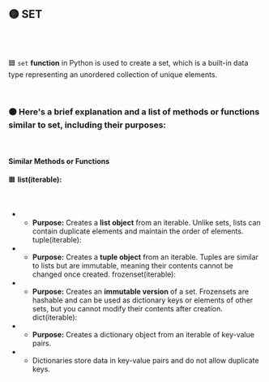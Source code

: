 ## 🟡 SET

<br>
<br>

🟦 `set` **function** in Python is used to create a set, which is a built-in data type representing an unordered collection of unique elements.


<br>

### 🟠 Here's a brief explanation and a list of methods or functions similar to set, including their purposes:

<br>

#### Similar Methods or Functions


🟧 **list(iterable):**

<br>

- - **Purpose:** Creates a **list object** from an iterable. Unlike sets, lists can contain duplicate elements and maintain the order of elements.
tuple(iterable):

-  - **Purpose:** Creates a **tuple object** from an iterable. Tuples are similar to lists but are immutable, meaning their contents cannot be changed once created.
frozenset(iterable):

- - **Purpose:** Creates an **immutable version** of a set. Frozensets are hashable and can be used as dictionary keys or elements of other sets, but you cannot modify their contents after creation.
dict(iterable):

-  - **Purpose:** Creates a dictionary object from an iterable of key-value pairs.

-  - Dictionaries store data in key-value pairs and do not allow duplicate keys.
